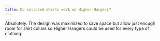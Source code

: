 ```yaml
---
title: Do collared shirts work on Higher Hangers?
---
```


Absolutely. The design was maximized to save space but allow just enough room for shirt collars so Higher Hangers could be used for every type of clothing.